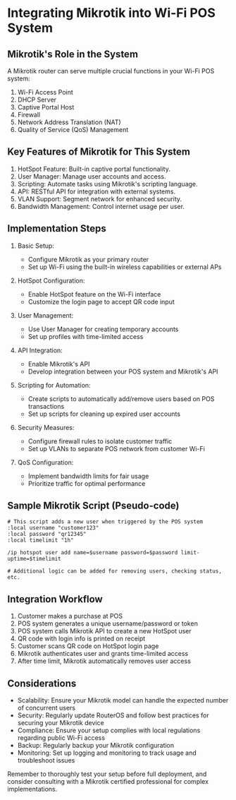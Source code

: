 # Integrating Mikrotik into Wi-Fi POS System

## Mikrotik's Role in the System

A Mikrotik router can serve multiple crucial functions in your Wi-Fi POS system:

1. Wi-Fi Access Point
2. DHCP Server
3. Captive Portal Host
4. Firewall
5. Network Address Translation (NAT)
6. Quality of Service (QoS) Management

## Key Features of Mikrotik for This System

1. HotSpot Feature: Built-in captive portal functionality.
2. User Manager: Manage user accounts and access.
3. Scripting: Automate tasks using Mikrotik's scripting language.
4. API: RESTful API for integration with external systems.
5. VLAN Support: Segment network for enhanced security.
6. Bandwidth Management: Control internet usage per user.

## Implementation Steps

1. Basic Setup:
   - Configure Mikrotik as your primary router
   - Set up Wi-Fi using the built-in wireless capabilities or external APs

2. HotSpot Configuration:
   - Enable HotSpot feature on the Wi-Fi interface
   - Customize the login page to accept QR code input

3. User Management:
   - Use User Manager for creating temporary accounts
   - Set up profiles with time-limited access

4. API Integration:
   - Enable Mikrotik's API
   - Develop integration between your POS system and Mikrotik's API

5. Scripting for Automation:
   - Create scripts to automatically add/remove users based on POS transactions
   - Set up scripts for cleaning up expired user accounts

6. Security Measures:
   - Configure firewall rules to isolate customer traffic
   - Set up VLANs to separate POS network from customer Wi-Fi

7. QoS Configuration:
   - Implement bandwidth limits for fair usage
   - Prioritize traffic for optimal performance

## Sample Mikrotik Script (Pseudo-code)

```
# This script adds a new user when triggered by the POS system
:local username "customer123"
:local password "qr12345"
:local timelimit "1h"

/ip hotspot user add name=$username password=$password limit-uptime=$timelimit

# Additional logic can be added for removing users, checking status, etc.
```

## Integration Workflow

1. Customer makes a purchase at POS
2. POS system generates a unique username/password or token
3. POS system calls Mikrotik API to create a new HotSpot user
4. QR code with login info is printed on receipt
5. Customer scans QR code on HotSpot login page
6. Mikrotik authenticates user and grants time-limited access
7. After time limit, Mikrotik automatically removes user access

## Considerations

- Scalability: Ensure your Mikrotik model can handle the expected number of concurrent users
- Security: Regularly update RouterOS and follow best practices for securing your Mikrotik device
- Compliance: Ensure your setup complies with local regulations regarding public Wi-Fi access
- Backup: Regularly backup your Mikrotik configuration
- Monitoring: Set up logging and monitoring to track usage and troubleshoot issues

Remember to thoroughly test your setup before full deployment, and consider consulting with a Mikrotik certified professional for complex implementations.
